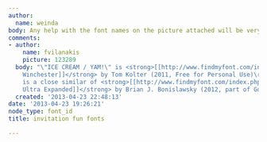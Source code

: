 ```yaml
---
author:
  name: weinda
body: Any help with the font names on the picture attached will be very very appreciated.[img:sites/default/files/old-images/hwtm-ice-cream-shoppe-invitation_5467.jpg]
comments:
- author:
    name: fvilanakis
    picture: 123289
  body: "\"ICE CREAM / YAM!\" is <strong>[[http://www.findmyfont.com/index.php/fonts/font-preview?fset=Dafont-1&ffam=1873%20Winchester%20-%20Regular&fid=58dfb51533a7542d6f5c69bf1ed4887c&fsize=60&text=ICE%20CREAM%20YUM!&fit=1|1873
    Winchester]]</strong> by Tom Kolter (2011, Free for Personal Use)\r\n\"SHOPPE\"
    is a close similar of <strong>[[http://www.findmyfont.com/index.php/fonts/font-preview?fset=Google-Web-Fonts&ffam=Stint%20Ultra%20Expanded%20-%20Regular&fid=70be7b1d81ed02ac69f4905cda3c3580&fstyle=b&fsize=60&text=SHOPPE&fit=1|Stint
    Ultra Expanded]]</strong> by Brian J. Bonislawsky (2012, part of Google-Web-Fonts)\r\n"
  created: '2013-04-23 22:48:13'
date: '2013-04-23 19:26:21'
node_type: font_id
title: invitation fun fonts

---
```

